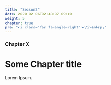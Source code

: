 ```yaml
---
title: "Season2"
date: 2020-02-06T02:48:07+09:00
weight: 5
chapter: true
pre: "<i class='fas fa-angle-right'></i>&nbsp;"
---
```


### Chapter X

# Some Chapter title

Lorem Ipsum.